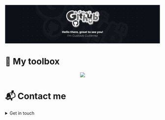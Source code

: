 <a href="https://www.linkedin.com/in/gustavo-gutierrez-9b101b19b/" target="_blank">
  <img src="BannerGitHub.png">
</a>

# 🧰  My toolbox
<p align="center">
  <a href="https://skillicons.dev">
    <img src="https://skillicons.dev/icons?i=python,js,typescript,java,c,cs,html,css,md,mysql,aws,nodejs,bash,powershell,linux,jquery,git,github,postman,docker,scikitlearn,tailwind,bootstrap,express,figma,photoshop,premiere,obsidian&perline=8" />
  </a>
</p>


# 📬 Contact me

<details>
  <summary>
    Get in touch
  </summary>

  - gustavo.gutierrez2003@outlook.com
  - [linkedin](https://www.linkedin.com/in/gustavo-gutierrez-319b43285/)
  
</details>
